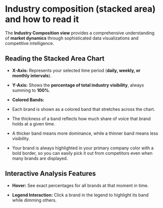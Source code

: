 # Industry composition (stacked area) and how to read it

The **Industry Composition view** provides a comprehensive understanding of **market dynamics** through sophisticated data visualizations and competitive intelligence.

## Reading the Stacked Area Chart

- **X-Axis:**
Represents your selected time period (**daily, weekly, or monthly intervals**).

- **Y-Axis:**
Shows the **percentage of total industry visibility**, always summing to **100%**.

- **Colored Bands:**
 - Each brand is shown as a colored band that stretches across the chart.
  - The thickness of a band reflects how much share of voice that brand holds at a given time.
  - A thicker band means more dominance, while a thinner band means less visibility.
  - Your brand is always highlighted in your primary company color with a bold border, so you can easily pick it out from competitors even when many brands are displayed.

## Interactive Analysis Features

- **Hover:**
See exact percentages for all brands at that moment in time.

- **Legend Interaction:**
Click a brand in the legend to highlight its band while dimming others.
